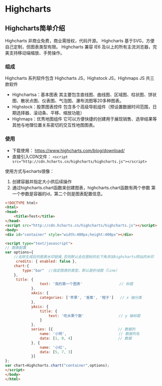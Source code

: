 # Highcharts

## Highcharts简单介绍

Highcharts 非商业免费，商业需授权，代码开源。
Highcharts 基于SVG，方便自己定制，但图表类型有限。
Highcharts 兼容 IE6 及以上的所有主流浏览器，完美支持移动端缩放、手势操作。

### 组成

Highcharts 系列软件包含 Highcharts JS，Highstock JS，Highmaps JS 共三款软件

- Highchartsa：基本图表 其主要包含直线图、曲线图、区域图、柱状图、饼状图、散状点图、仪表图、气泡图、瀑布流图等20多种图表。
- Highstock：股票图表控件 包含多个高级导航组件（预设置数据时间范围，日期选择器、滚动条、平移、缩放功能）
- Highmaps：优秀地图组件 它可以方便快捷的创建用于展现销售、选举结果等其他与地理位置关系密切的交互性地图图表。

### 使用

- 下载使用： <https://www.highcharts.com/blog/download/>
- 直接引入CDN文件： `<script src="http://cdn.hcharts.cn/highcharts/highcharts.js"></script>`

使用方式与echarts很像：

1. 创建容器并指定大小供后续操作
2. 通过highcharts.chart函数来创建图表，highcharts.chart函数有两个参数 第一个参数是容器的id，第二个则是图表配置信息。

```html
<!DOCTYPE html>
<html>
<head>
    <title>Test</title>
</head>
<script src="http://cdn.hcharts.cn/highcharts/highcharts.js"></script>
<body>
<div id="container" style="width:400px;height:400px"></div>

<script type="text/javascript">
// 图表配置
var options={
    //去除生成后的图表水印链接,否则默认会在图标的右下角添加highcharts网站的水印
     credits: { enabled: false },
    chart:{
        type:"bar"  //指定图表的类型，默认是折线图（line）
    },
     title: {
                text: '我的第一个图表'                 // 标题
            },
            xAxis: {
                categories: ['苹果', '香蕉', '橙子']   // x 轴分类
            },
            yAxis: {
                title: {
                    text: '吃水果个数'                // y 轴标题
                }
            },
            series: [{                              // 数据列
                name: '小明',                        // 数据列名
                data: [1, 0, 4]                     // 数据
            }, {
                name: '小红',
                data: [5, 7, 3]
            }]
};
var chart=Highcharts.chart("container",options);
</script>
</body>
</html>
```